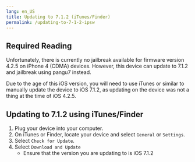 ```yaml
---
lang: en_US
title: Updating to 7.1.2 (iTunes/Finder)
permalink: /updating-to-7-1-2-ipsw
---
```


## Required Reading

Unfortunately, there is currently no jailbreak available for firmware version 4.2.5 on iPhone 4 (CDMA) devices. However, this device can update to 7.1.2 and jailbreak using pangu7 instead.

Due to the age of this iOS version, you will need to use iTunes or similar to manually update the device to iOS 7.1.2, as updating on the device was not a thing at the time of iOS 4.2.5.

## Updating to 7.1.2 using iTunes/Finder

1. Plug your device into your computer.
1. On iTunes or Finder, locate your device and select `General` or `Settings`.
1. Select `Check for Update`.
1. Select `Download and Update`
    - Ensure that the version you are updating to is iOS 7.1.2